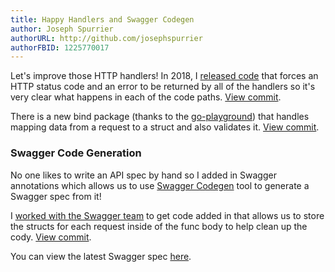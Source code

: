 ```yaml
---
title: Happy Handlers and Swagger Codegen
author: Joseph Spurrier
authorURL: http://github.com/josephspurrier
authorFBID: 1225770017
---
```


Let's improve those HTTP handlers! In 2018, I [released code](https://github.com/josephspurrier/h) that forces an HTTP status code and an error to be returned
by all of the handlers so it's very clear what happens in each of the code paths.
[View commit](https://github.com/josephspurrier/govueapp/commit/4f77cb041d71ae06b07d93bb22a8aba40441503f).

There is a new bind package (thanks to the [go-playground](https://github.com/go-playground/validator)) that handles mapping data from a request to a struct
and also validates it. [View commit](https://github.com/josephspurrier/govueapp/commit/06457c34511871d720e1aa84da8fba88a725c79d). 

### Swagger Code Generation

No one likes to write an API spec by hand so I added in Swagger annotations which
allows us to use [Swagger Codegen](https://swagger.io/tools/swagger-codegen/) tool
to generate a Swagger spec from it!

<!--truncate-->

I [worked with the Swagger team](https://github.com/go-swagger/go-swagger/issues/1545)
to get code added in that allows us to store the structs for each request inside
of the func body to help clean up the cody.
[View commit](https://github.com/josephspurrier/govueapp/commit/34286e553ae2ede8a03abd9422774f04a9389783).

You can view the latest Swagger spec [here](https://petstore.swagger.io/?url=https://raw.githubusercontent.com/josephspurrier/govueapp/master/src/app/api/static/swagger/swagger.json).

